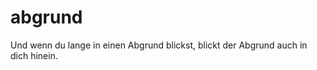 abgrund
=======

Und wenn du lange in einen Abgrund blickst, blickt der Abgrund auch in dich hinein.

